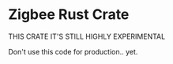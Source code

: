 Zigbee Rust Crate
=================

THIS CRATE IT'S STILL HIGHLY EXPERIMENTAL

Don't use this code for production.. yet.
